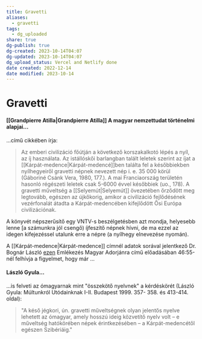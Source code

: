 ```yaml
---
title: Gravetti
aliases:
  - gravetti
tags:
  - dg_uploaded
share: true
dg-publish: true
dg-created: 2023-10-14T04:07
dg-updated: 2023-10-14T04:07
dg_upload_status: Vercel and Netlify done
date created: 2022-12-14
date modified: 2023-10-14
---
```


# Gravetti

#### [[Grandpierre Atilla\|Grandpierre Atilla]] A magyar nemzettudat történelmi alapjai...

...című cikkében írja:  
> Az emberi civilizáció főútján a következő korszakalkotó lépés a nyíl, az íj használata. Az istállóskői barlangban talált leletek szerint az íjat a [[Kárpát-medence\|Kárpát-medencé]]ben találta fel a későbbiekben nyílhegyeiről gravetti népnek nevezett nép i. e. 35 000 körül (Gáboriné Csánk Vera, 1980, 177.). A mai Franciaország területén hasonló régészeti leletek csak 5-6000 évvel későbbiek (uo., 178). A gravetti műveltség a [[Selyemút\|Selyemút]] övezetében őrződött meg legtovább, egészen az újkőkorig, amikor a civilizáció fejlődésének vezérfonalát átadta a Kárpát-medencében kifejlődött Ősi Európa civilizációnak.  

A könyvét népszerűsítő egy VNTV-s beszélgetésben azt mondja, helyesebb lenne \[a számunkra jól csengő) íjfeszítő népnek hívni, de ma ezzel az idegen kifejezéssel utalunk erre a népre (a nyílhegy elnevezése nyomán).  

A [[Kárpát-medence\|Kárpát-medence]] címnél adatok sorával jelentkező Dr. Bognár László [ezen](https://www.youtube.com/watch?v=reuuRpJNnT0) Emlékezés Magyar Adorjánra című előadásában 46:55-nél felhívja a figyelmet, hogy már ...

#### László Gyula...

...is felveti az ómagyarnak mint "összekötő nyelvnek" a kérdéskörét (László Gyula: Múltunkról Utódainknak I-II. Budapest 1999. 357- 358. és 413-414. oldal):  
> "A késő jégkori, ún. gravetti műveltségnek olyan jelentős nyelve lehetett az ómagyar, amely hosszú ideig közvetítő nyelv volt – e műveltség hatókörében népek érintkezésében – a Kárpát-medencétől egészen Szibériáig."  